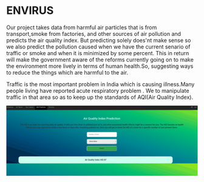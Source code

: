 # ENVIRUS
Our project takes data from harmful air particles that is from transport,smoke from factories, and other sources of air pollution and predicts the air quality index. But predicting solely does'nt make sense so we also predict the pollution caused when we have the current senario of traffic or smoke and when it is minimized by some percent. This in return will make the government aware of the reforms currently going on to make the environment more lively in terms of human health.So, suggesting ways to reduce the things which are harmful to the air.

Traffic is the most important problem in India which is causing illness.Many people living have reported acute respiratory problem . We to manipulate traffic in that area so as to keep up the standards of AQI(Air Quality Index).

![Alt Text](https://github.com/rohan11074/ENVIRUS/blob/master/deepin-screen-recorder_Select%20area_20191117230623.gif)

